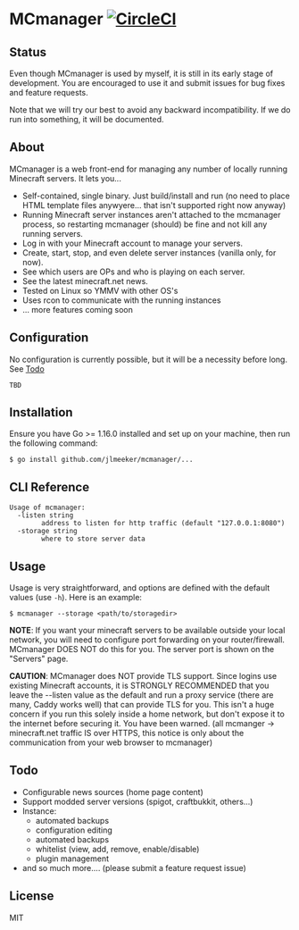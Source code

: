 # MCmanager [![CircleCI](https://circleci.com/gh/jlmeeker/mcmanager.svg?style=svg)](https://circleci.com/gh/jlmeeker/mcmanager)

## Status

Even though MCmanager is used by myself, it is still in its early stage of development.  You are encouraged to use it and submit issues for bug fixes and feature requests.

Note that we will try our best to avoid any backward incompatibility.  If we do run into something, it will be documented.

## About

MCmanager is a web front-end for managing any number of locally running Minecraft servers. It lets you...

* Self-contained, single binary.  Just build/install and run (no need to place HTML template files anywyere... that isn't supported right now anyway)
* Running Minecraft server instances aren't attached to the mcmanager process, so restarting mcmanager (should) be fine and not kill any running servers.
* Log in with your Minecraft account to manage your servers.
* Create, start, stop, and even delete server instances (vanilla only, for now).
* See which users are OPs and who is playing on each server.
* See the latest minecraft.net news.
* Tested on Linux so YMMV with other OS's
* Uses rcon to communicate with the running instances
* ... more features coming soon

## Configuration

No configuration is currently possible, but it will be a necessity before long.  See [Todo](#todo)

```
TBD
```

## Installation

Ensure you have Go >= 1.16.0 installed and set up on your machine, then run the following command:

```
$ go install github.com/jlmeeker/mcmanager/... 
```

## CLI Reference

```
Usage of mcmanager:
  -listen string
        address to listen for http traffic (default "127.0.0.1:8080")
  -storage string
        where to store server data
```

## Usage

Usage is very straightforward, and options are defined with the default values (use `-h`). Here is an example:

```
$ mcmanager --storage <path/to/storagedir>
```

**NOTE**: If you want your minecraft servers to be available outside your local network, you will need to configure port forwarding on your router/firewall.  MCmanager DOES NOT do this for you.  The server port is shown on the "Servers" page.

**CAUTION**: MCmanager does NOT provide TLS support.  Since logins use existing Minecraft accounts, it is STRONGLY RECOMMENDED that you leave the --listen value as the default and run a proxy service (there are many, Caddy works well) that can provide TLS for you.  This isn't a huge concern if you run this solely inside a home network, but don't expose it to the internet before securing it.  You have been warned. (all mcmanger -> minecraft.net traffic IS over HTTPS, this notice is only about the communication from your web browser to mcmanager)

## Todo

* Configurable news sources (home page content)
* Support modded server versions (spigot, craftbukkit, others...)
* Instance:
  * automated backups
  * configuration editing
  * automated backups
  * whitelist (view, add, remove, enable/disable)
  * plugin management
* and so much more.... (please submit a feature request issue)

## License

MIT